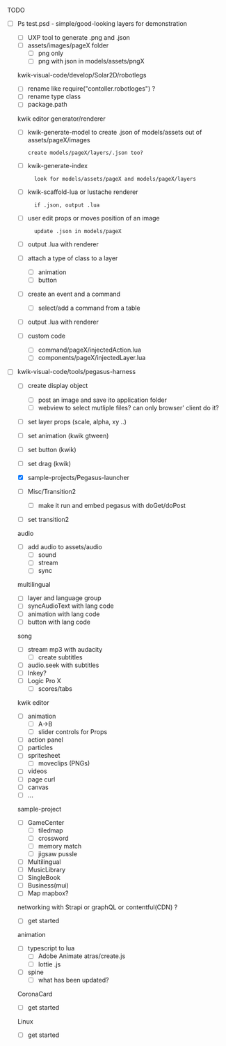 TODO

- [ ] Ps test.psd - simple/good-looking layers for demonstration
    - [ ] UXP tool to generate .png and .json
    - [ ] assets/images/pageX folder
        - [ ] png only
        - [ ] png with json in models/assets/pngX

    kwik-visual-code/develop/Solar2D/robotlegs

    - [ ] rename like require("contoller.robotloges") ?
    - [ ] rename type class
    - [ ] package.path

    kwik editor generator/renderer

    - [ ] kwik-generate-model to create .json of models/assets out of assets/pageX/images

          create models/pageX/layers/.json too?

    - [ ] kwik-generate-index

            look for models/assets/pageX and models/pageX/layers

    - [ ] kwik-scaffold-lua or lustache renderer

            if .json, output .lua

    - [ ] user edit props or moves position of an image

            update .json in models/pageX

    - [ ] output .lua with renderer

    - [ ] attach a type of class to a layer
        - [ ] animation
        - [ ] button

    - [ ] create an event and a command
        - [ ] select/add a command from a table

    - [ ] output .lua with renderer

    - [ ] custom code
        - [ ] command/pageX/injectedAction.lua
        - [ ] components/pageX/injectedLayer.lua

- [ ] kwik-visual-code/tools/pegasus-harness

    - [ ] create display object
        - [ ] post an image and save ito application folder
        - [ ] webview to select mutliple files? can only browser' client do it?
    - [ ] set layer props (scale, alpha, xy ..)
    - [ ] set animation (kwik gtween)
    - [ ] set button (kwik)
    - [ ] set drag (kwik)
    - [x] sample-projects/Pegasus-launcher
    - [ ] Misc/Transition2

        - [ ] make it run and embed pegasus with doGet/doPost

    - [ ] set transition2


    audio
    - [ ] add audio to assets/audio
        - [ ] sound
        - [ ] stream
        - [ ] sync

    multilingual
    - [ ] layer and language group
    - [ ] syncAudioText with lang code
    - [ ] animation with lang code
    - [ ] button with lang code

    song
    - [ ] stream mp3 with audacity
        - [ ] create subtitles
    - [ ] audio.seek with subtitles
    - [ ] Inkey?
    - [ ] Logic Pro X
        - [ ] scores/tabs

    kwik editor
    - [ ] animation
        - [ ] A->B
        - [ ] slider controls for Props
    - [ ] action panel
    - [ ] particles
    - [ ] spritesheet
        - [ ] moveclips (PNGs)
    - [ ] videos
    - [ ] page curl
    - [ ] canvas
    - [ ] ...

    sample-project
    - [ ] GameCenter
        - [ ] tiledmap
        - [ ] crossword
        - [ ] memory match
        - [ ] jigsaw pussle
    - [ ] Multilingual
    - [ ] MusicLibrary
    - [ ] SingleBook
    - [ ] Business(mui)
    - [ ] Map mapbox?

    networking with Strapi or graphQL or contentful(CDN) ?
    - [ ] get started

    animation
    - [ ] typescript to lua
        - [ ] Adobe Animate atras/create.js
        - [ ] lottie .js
    - [ ] spine
        - [ ] what has been updated?

    CoronaCard
    - [ ] get started

    Linux
   - [ ] get started

